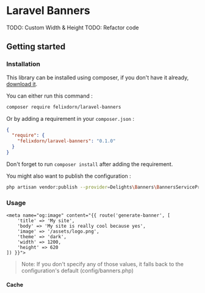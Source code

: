 # Laravel Banners

TODO: Custom Width & Height
TODO: Refactor code

## Getting started

### Installation
This library can be installed using composer, if you don't have it already, [download it](https://getcomposer.org/download).

You can either run this command :
```bash
composer require felixdorn/laravel-banners
```
Or by adding a requirement in your `composer.json` :
```json
{
  "require": {
    "felixdorn/laravel-banners": "0.1.0"  
  }
}
```
Don't forget to run `composer install` after adding the requirement.

You might also want to publish the configuration :
```bash
php artisan vendor:publish --provider=Delights\Banners\BannersServiceProvider
```

### Usage

```blade
<meta name="og:image" content="{{ route('generate-banner', [
    'title' => 'My site',
    'body' => 'My site is really cool because yes',
    'image' => '/assets/logo.png',
    'theme' => 'dark',
    'width' => 1200,    
    'height' => 620 
]) }}">
```

> Note: If you don't specify any of those values, it falls back to the configuration's default (config/banners.php) 

#### Cache

